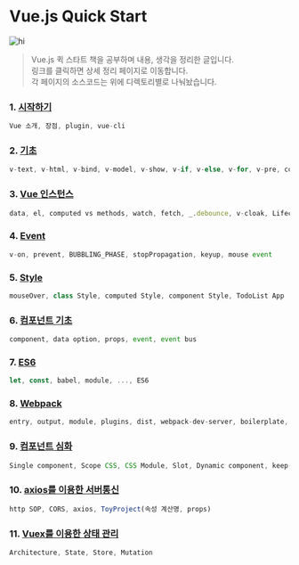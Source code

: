 Vue.js Quick Start
================================

![hi](https://mblogthumb-phinf.pstatic.net/MjAxNzExMTFfMTMw/MDAxNTEwMzQ4OTg4MzIw.7v_7u_X7BNggnbyUjG3AZ38sjGVEgPfrcke9jdpnxtMg.W-asbiDqM15re0c7jTCn5iZh3L8pN3P8M-RjKa5gLU0g.JPEG.jhc9639/KakaoTalk_20171111_062022190.jpg?type=w2)

>Vue.js 퀵 스타트 책을 공부하며 내용, 생각을 정리한 글입니다.<br/>
>링크를 클릭하면 상세 정리 페이지로 이동합니다. <br/>
>각 페이지의 소스코드는 위에 디렉토리별로 나눠놨습니다. 

### 1. [시작하기](http://1ilsang.blog.me/221139347379)
```javascript
Vue 소개, 장점, plugin, vue-cli
```

### 2. [기초](http://1ilsang.blog.me/221249302573)
```javascript
v-text, v-html, v-bind, v-model, v-show, v-if, v-else, v-for, v-pre, computed, Search Filter
```

### 3. [Vue 인스턴스](http://1ilsang.blog.me/221250523238)
```javascript 
data, el, computed vs methods, watch, fetch, _.debounce, v-cloak, Lifecycle
```

### 4. [Event](http://1ilsang.blog.me/221254097398)
```javascript
v-on, prevent, BUBBLING_PHASE, stopPropagation, keyup, mouse event 
```

### 5. [Style](http://1ilsang.blog.me/221254160523)
```javascript
mouseOver, class Style, computed Style, component Style, TodoList App
```

### 6. [컴포넌트 기초](http://1ilsang.blog.me/221254980087)
```javascript
component, data option, props, event, event bus
```

### 7. [ES6](http://1ilsang.blog.me/221255052445)
```javascript
let, const, babel, module, ..., ES6
```

### 8. [Webpack](http://1ilsang.blog.me/221255628941)
```javascript
entry, output, module, plugins, dist, webpack-dev-server, boilerplate, pwa
```

### 9. [컴포넌트 심화](http://1ilsang.blog.me/221255898006)
```javascript
Single component, Scope CSS, CSS Module, Slot, Dynamic component, keep-alive, RecursiveComponent
```

### 10. [axios를 이용한 서버통신](http://1ilsang.blog.me/221256891092)
```javascript
http SOP, CORS, axios, ToyProject(속성 계산명, props)
```

### 11. [Vuex를 이용한 상태 관리]()
```javascript
Architecture, State, Store, Mutation
```